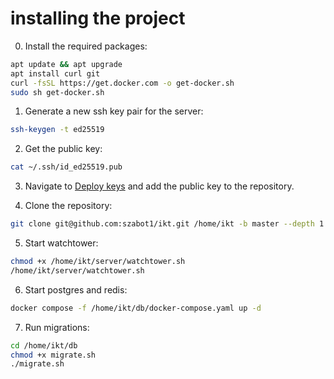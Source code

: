 # installing the project

0. Install the required packages:
```bash
apt update && apt upgrade
apt install curl git
curl -fsSL https://get.docker.com -o get-docker.sh
sudo sh get-docker.sh
```

1. Generate a new ssh key pair for the server:
```bash
ssh-keygen -t ed25519
```

2. Get the public key:
```bash
cat ~/.ssh/id_ed25519.pub
```

3. Navigate to [Deploy keys](https://github.com/szabot1/ikt/settings/keys) and add the public key to the repository.

4. Clone the repository:
```bash
git clone git@github.com:szabot1/ikt.git /home/ikt -b master --depth 1
```

5. Start watchtower:
```bash
chmod +x /home/ikt/server/watchtower.sh
/home/ikt/server/watchtower.sh
```

6. Start postgres and redis:
```bash
docker compose -f /home/ikt/db/docker-compose.yaml up -d
```

7. Run migrations:
```bash
cd /home/ikt/db
chmod +x migrate.sh
./migrate.sh
```